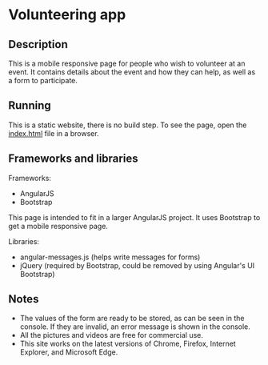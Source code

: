 # Volunteering app

## Description

This is a mobile responsive page for people who wish to volunteer at an event. It contains details about the event and how they can help, as well as a form to participate.

## Running

This is a static website, there is no build step. To see the page, open the [index.html](https://pmenage.github.io/volunteering-app/) file in a browser.

## Frameworks and libraries

Frameworks:
- AngularJS
- Bootstrap

This page is intended to fit in a larger AngularJS project. It uses Bootstrap to get a mobile responsive page.

Libraries:
- angular-messages.js (helps write messages for forms)
- jQuery (required by Bootstrap, could be removed by using Angular's UI Bootstrap)

## Notes

- The values of the form are ready to be stored, as can be seen in the console. If they are invalid, an error message is shown in the console.
- All the pictures and videos are free for commercial use.
- This site works on the latest versions of Chrome, Firefox, Internet Explorer, and Microsoft Edge.